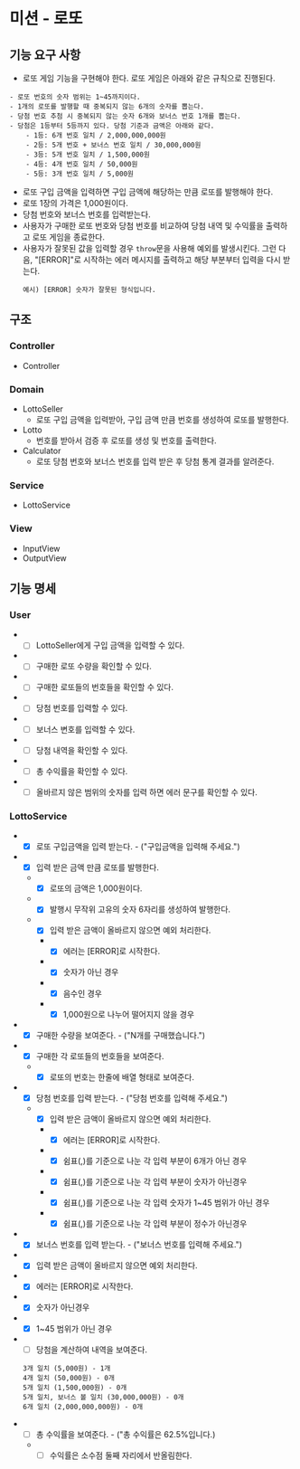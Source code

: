 # 미션 - 로또

## 기능 요구 사항

- 로또 게임 기능을 구현해야 한다. 로또 게임은 아래와 같은 규칙으로 진행된다.

```
- 로또 번호의 숫자 범위는 1~45까지이다.
- 1개의 로또를 발행할 때 중복되지 않는 6개의 숫자를 뽑는다.
- 당첨 번호 추첨 시 중복되지 않는 숫자 6개와 보너스 번호 1개를 뽑는다.
- 당첨은 1등부터 5등까지 있다. 당첨 기준과 금액은 아래와 같다.
    - 1등: 6개 번호 일치 / 2,000,000,000원
    - 2등: 5개 번호 + 보너스 번호 일치 / 30,000,000원
    - 3등: 5개 번호 일치 / 1,500,000원
    - 4등: 4개 번호 일치 / 50,000원
    - 5등: 3개 번호 일치 / 5,000원
```

- 로또 구입 금액을 입력하면 구입 금액에 해당하는 만큼 로또를 발행해야 한다.
- 로또 1장의 가격은 1,000원이다.
- 당첨 번호와 보너스 번호를 입력받는다.
- 사용자가 구매한 로또 번호와 당첨 번호를 비교하여 당첨 내역 및 수익률을 출력하고 로또 게임을 종료한다.
- 사용자가 잘못된 값을 입력할 경우 `throw`문을 사용해 예외를 발생시킨다. 그런 다음, "[ERROR]"로 시작하는 에러 메시지를 출력하고 해당 부분부터 입력을 다시 받는다.
  ```
  예시) [ERROR] 숫자가 잘못된 형식입니다.
  ```

## 구조

### Controller

- Controller

### Domain

- LottoSeller
  - 로또 구입 금액을 입력받아, 구입 금액 만큼 번호를 생성하여 로또를 발행한다.
- Lotto
  - 번호를 받아서 검증 후 로또를 생성 및 번호를 출력한다.
- Calculator
  - 로또 당첨 번호와 보너스 번호를 입력 받은 후 당첨 통계 결과를 알려준다.

### Service

- LottoService

### View

- InputView
- OutputView

## 기능 명세

### User

- - [ ] LottoSeller에게 구입 금액을 입력할 수 있다.
- - [ ] 구매한 로또 수량을 확인할 수 있다.
- - [ ] 구매한 로또들의 번호들을 확인할 수 있다.
- - [ ] 당첨 번호를 입력할 수 있다.
- - [ ] 보너스 변호를 입력할 수 있다.
- - [ ] 당첨 내역을 확인할 수 있다.
- - [ ] 총 수익률을 확인할 수 있다.
- - [ ] 올바르지 않은 범위의 숫자를 입력 하면 에러 문구를 확인할 수 있다.

### LottoService

- - [x] 로또 구입금액을 입력 받는다. - ("구입금액을 입력해 주세요.")
- - [x] 입력 받은 금액 만큼 로또를 발행한다.
  - - [x] 로또의 금액은 1,000원이다.
  - - [x] 발행시 무작위 고유의 숫자 6자리를 생성하여 발행한다.
  - - [x] 입력 받은 금액이 올바르지 않으면 예외 처리한다.
    - - [x] 에러는 [ERROR]로 시작한다.
    - - [x] 숫자가 아닌 경우
    - - [x] 음수인 경우
    - - [x] 1,000원으로 나누어 떨어지지 않을 경우
- - [x] 구매한 수량을 보여준다. - ("N개를 구매했습니다.")
- - [x] 구매한 각 로또들의 번호들을 보여준다.
  - - [x] 로또의 번호는 한줄에 배열 형태로 보여준다.
- - [x] 당첨 번호를 입력 받는다. - ("당첨 번호를 입력해 주세요.")
  - - [x] 입력 받은 금액이 올바르지 않으면 예외 처리한다.
    - - [x] 에러는 [ERROR]로 시작한다.
    - - [x] 쉼표(,)를 기준으로 나눈 각 입력 부분이 6개가 아닌 경우
    - - [x] 쉼표(,)를 기준으로 나눈 각 입력 부분이 숫자가 아닌경우
    - - [x] 쉼표(,)를 기준으로 나눈 각 입력 숫자가 1~45 범위가 아닌 경우
    - - [x] 쉼표(,)를 기준으로 나눈 각 입력 부분이 정수가 아닌경우
- - [x] 보너스 번호를 입력 받는다. - ("보너스 번호를 입력해 주세요.")
- - [x] 입력 받은 금액이 올바르지 않으면 예외 처리한다.
- - [x] 에러는 [ERROR]로 시작한다.
- - [x] 숫자가 아닌경우
- - [x] 1~45 범위가 아닌 경우
- - [ ] 당첨을 계산하여 내역을 보여준다.

  ```
  3개 일치 (5,000원) - 1개
  4개 일치 (50,000원) - 0개
  5개 일치 (1,500,000원) - 0개
  5개 일치, 보너스 볼 일치 (30,000,000원) - 0개
  6개 일치 (2,000,000,000원) - 0개
  ```

- - [ ] 총 수익률을 보여준다. - ("총 수익률은 62.5%입니다.)
  - - [ ] 수익률은 소수점 둘째 자리에서 반올림한다.
